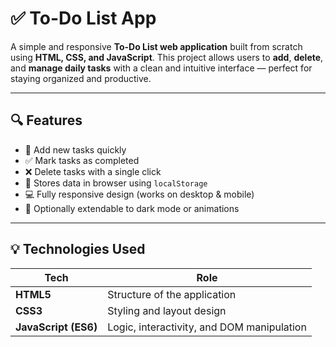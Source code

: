 # ✅ To-Do List App

A simple and responsive **To-Do List web application** built from scratch using **HTML, CSS, and JavaScript**. This project allows users to **add**, **delete**, and **manage daily tasks** with a clean and intuitive interface — perfect for staying organized and productive.

---

## 🔍 Features

- 📝 Add new tasks quickly
- ✅ Mark tasks as completed
- ❌ Delete tasks with a single click
- 💾 Stores data in browser using `localStorage`
- 💻 Fully responsive design (works on desktop & mobile)
- 🌙 Optionally extendable to dark mode or animations

---

## 💡 Technologies Used

| Tech        | Role                        |
|-------------|-----------------------------|
| **HTML5**   | Structure of the application |
| **CSS3**    | Styling and layout design    |
| **JavaScript (ES6)** | Logic, interactivity, and DOM manipulation |
